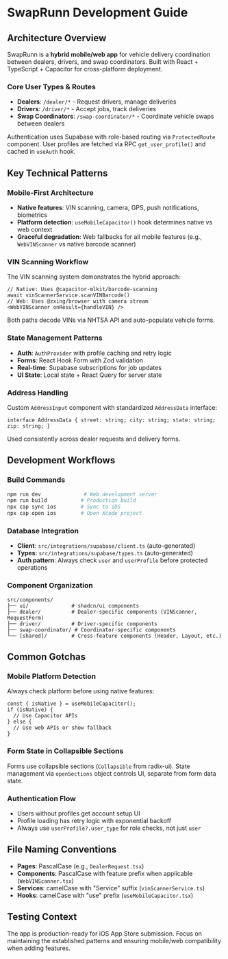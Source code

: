 # SwapRunn Development Guide

## Architecture Overview

SwapRunn is a **hybrid mobile/web app** for vehicle delivery coordination between dealers, drivers, and swap coordinators. Built with React + TypeScript + Capacitor for cross-platform deployment.

### Core User Types & Routes
- **Dealers**: `/dealer/*` - Request drivers, manage deliveries
- **Drivers**: `/driver/*` - Accept jobs, track deliveries  
- **Swap Coordinators**: `/swap-coordinator/*` - Coordinate vehicle swaps between dealers

Authentication uses Supabase with role-based routing via `ProtectedRoute` component. User profiles are fetched via RPC `get_user_profile()` and cached in `useAuth` hook.

## Key Technical Patterns

### Mobile-First Architecture
- **Native features**: VIN scanning, camera, GPS, push notifications, biometrics
- **Platform detection**: `useMobileCapacitor()` hook determines native vs web context
- **Graceful degradation**: Web fallbacks for all mobile features (e.g., `WebVINScanner` vs native barcode scanner)

### VIN Scanning Workflow
The VIN scanning system demonstrates the hybrid approach:
```tsx
// Native: Uses @capacitor-mlkit/barcode-scanning
await vinScannerService.scanVINBarcode() 
// Web: Uses @zxing/browser with camera stream
<WebVINScanner onResult={handleVIN} />
```
Both paths decode VINs via NHTSA API and auto-populate vehicle forms.

### State Management Patterns
- **Auth**: `AuthProvider` with profile caching and retry logic
- **Forms**: React Hook Form with Zod validation
- **Real-time**: Supabase subscriptions for job updates
- **UI State**: Local state + React Query for server state

### Address Handling
Custom `AddressInput` component with standardized `AddressData` interface:
```tsx
interface AddressData { street: string; city: string; state: string; zip: string; }
```
Used consistently across dealer requests and delivery forms.

## Development Workflows

### Build Commands
```bash
npm run dev              # Web development server
npm run build           # Production build
npx cap sync ios        # Sync to iOS
npx cap open ios        # Open Xcode project
```

### Database Integration
- **Client**: `src/integrations/supabase/client.ts` (auto-generated)
- **Types**: `src/integrations/supabase/types.ts` (auto-generated)  
- **Auth pattern**: Always check `user` and `userProfile` before protected operations

### Component Organization
```
src/components/
├── ui/              # shadcn/ui components
├── dealer/          # Dealer-specific components (VINScanner, RequestForm)
├── driver/          # Driver-specific components  
├── swap-coordinator/ # Coordinator-specific components
└── [shared]/        # Cross-feature components (Header, Layout, etc.)
```

## Common Gotchas

### Mobile Platform Detection
Always check platform before using native features:
```tsx
const { isNative } = useMobileCapacitor();
if (isNative) {
  // Use Capacitor APIs
} else {
  // Use web APIs or show fallback
}
```

### Form State in Collapsible Sections
Forms use collapsible sections (`Collapsible` from radix-ui). State management via `openSections` object controls UI, separate from form data state.

### Authentication Flow
- Users without profiles get account setup UI
- Profile loading has retry logic with exponential backoff
- Always use `userProfile?.user_type` for role checks, not just `user`

## File Naming Conventions

- **Pages**: PascalCase (e.g., `DealerRequest.tsx`)
- **Components**: PascalCase with feature prefix when applicable (`WebVINScanner.tsx`)
- **Services**: camelCase with "Service" suffix (`vinScannerService.ts`)
- **Hooks**: camelCase with "use" prefix (`useMobileCapacitor.tsx`)

## Testing Context
The app is production-ready for iOS App Store submission. Focus on maintaining the established patterns and ensuring mobile/web compatibility when adding features.